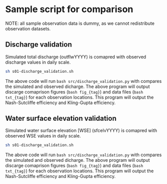 # Sample script for comparison

NOTE: all sample observation data is dummy, as we cannot redistribute observation datasets.

## Discharge validation
Simulated total discharge (outflwYYYY) is comapred with observed discharge values in daily scale.

```bash
sh s01-discharge_validation.sh
```
The above code will run ```bash src/discharge_validation.py``` with compares the simulated and observed dicharge. The above program will output discarge comaprison figures (```bash fig_{tag}```) and data files (```bash txt_{tag}```) for each observation locations. This program will output the Nash-Sutcliffe efficiency and Kling-Gupta efficiency.

## Water surface elevation validation
Simulated water surface elevation [WSE] (sfcelvYYYY) is comapred with observed WSE values in daily scale.

```bash
sh s01-discharge_validation.sh
```
The above code will run ```bash src/discharge_validation.py``` with compares the simulated and observed dicharge. The above program will output discarge comaprison figures (```bash fig_{tag}```) and data files (```bash txt_{tag}```) for each observation locations. This program will output the Nash-Sutcliffe efficiency and Kling-Gupta efficiency.